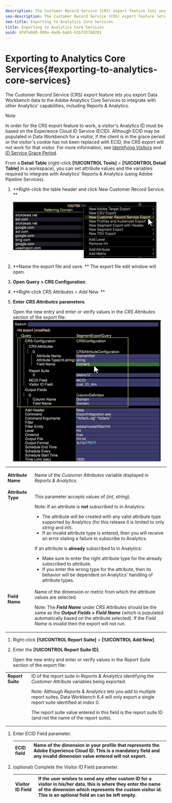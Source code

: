 ```yaml
---
description: The Customer Record Service (CRS) export feature lets you export Data Workbench data to the Adobe Analytics Core Services to integrate with other Analytics' capabilities, including Reports & Analytics.
seo-description: The Customer Record Service (CRS) export feature lets you export Data Workbench data to the Adobe Analytics Core Services to integrate with other Analytics' capabilities, including Reports & Analytics.
seo-title: Exporting to Analytics Core Services
title: Exporting to Analytics Core Services
uuid: 8fd7e8d8-989a-4ad6-bab5-61bfd37b0201
---
```


# Exporting to Analytics Core Services{#exporting-to-analytics-core-services}

The Customer Record Service (CRS) export feature lets you export Data Workbench data to the Adobe Analytics Core Services to integrate with other Analytics' capabilities, including Reports & Analytics.

>[!NOTE]
>
>In order for the CRS export feature to work, a visitor's Analytics ID must be based on the Experience Cloud ID Service (ECID). Although ECID may be populated in Data Workbench for a visitor, if the client is in the grace period or the visitor's cookie has not been replaced with ECID, the CRS export will not work for that visitor. For more information, see [Identifying Visitors](https://docs.adobe.com/content/help/en/analytics/export/analytics-data-feed/data-feed-contents/datafeeds-visid.html) and [ID Service Grace Period](https://docs.adobe.com/content/help/en/id-service/using/reference/analytics-reference/grace-period.html).

From a **Detail Table** (right-click **[!UICONTROL Tools]** > **[!UICONTROL Detail Table]** in a workspace), you can set attribute values and the variables required to integrate with Analytics' Reports & Analytics (using Adobe Pipeline Services).

1. **Right-click the table header and click New Customer Record Service. ** 

   ![](assets/6_4_CRS.png)

1. **Name the export file and save. ** The export file edit window will open. 

1. **Open** **Query > CRS Configuration**. 

1. **Right-click CRS Attributes > Add New. ** 
1. **Enter** ***CRS Attributes*** **parameters**.

   Open the new entry and enter or verify values in the *CRS Attributes* section of the export file: ![](assets/6_4_CRS1.png)

<table id="table_8156A2C66C0E41D381C31F1082CCA479"> 
 <tbody> 
  <tr> 
   <td colname="col1"> <p><b>Attribute Name</b> </p> </td> 
   <td colname="col2">Name of the <i>Customer Attributes</i> variable displayed in <i>Reports &amp; Analytics</i>. </td> 
  </tr> 
  <tr> 
   <td colname="col1" valign="top"><b>Attribute Type</b> </td> 
   <td colname="col2"> <p>This parameter accepts values of (<i>int</i>, <i>string</i>). </p> <p>Note: If an attribute is <b>not</b> subscribed to in Analytics: <p> 
      <ul id="ul_B77BF6FDA3FB4F1BBF9380C2FD938270"> 
       <li id="li_3D099456AF6B4103B227D841C81AB936">The attribute will be created with any valid attribute type supported by Analytics (for this release it is limited to only <i>string</i> and <i>int</i>). </li> 
       <li id="li_EA1DBDB2E6BE49278C6CD6A5503EDC8A">If an invalid attribute type is entered, then you will receive an error stating a failure to subscribe to Analytics. </li> 
      </ul> </p> <p>If an attribute is <b>already</b> subscribed to in Analytics: </p> <p> 
      <ul id="ul_16415B639F1C49A5AE9932C128184171"> 
       <li id="li_83C90D44FE5C4D979DEA786660C7F3EC">Make sure to enter the right attribute type for the already subscribed to attribute. </li> 
       <li id="li_02C5024E335C4C59B4F7B0084232CC24">If you enter the wrong type for the attribute, then its behavior will be dependent on Analytics' handling of attribute types. </li> 
      </ul> </p> </p> </td> 
  </tr> 
  <tr> 
   <td colname="col1" valign="top"> <p><b>Field Name</b> </p> </td> 
   <td colname="col2">Name of the dimension or metric from which the attribute values are selected. <p>Note: The <i><b>Field Name</b></i> under <i>CRS Attributes</i> should be the same as the <b><i>Output Fields</i> &gt; <i>Field Name</i></b> (which is populated automatically based on the attribute selected). If the <i>Field Name</i> is invalid then the export will not run. </p> </td> 
  </tr> 
 </tbody> 
</table>

1. Right-click **[!UICONTROL Report Suite]** > **[!UICONTROL Add New]**.
1. Enter the **[!UICONTROL Report Suite ID]**.

   Open the new entry and enter or verify values in the *Report Suite* section of the export file: 

<table id="table_A3279CADB74C441DA2E062E2123CE9D4"> 
 <tbody> 
  <tr> 
   <td colname="col1" valign="top"><b>Report Suite</b> </td> 
   <td colname="col2">ID of the report suite in <i>Reports &amp; Analytics</i> identifying the <i>Customer Attribute</i> variables being exported. <p> <p>Note: Although <i>Reports &amp; Analytics</i> lets you add to multiple report suites, Data Workbench 6.4 will only export a single report suite identified at <i>index 0</i>. <p>The report suite value entered in this field is the report suite ID (and not the name of the report suite). </p> </p> </p> </td> 
  </tr> 
 </tbody> 
</table>

1. Enter ECID Field parameter.

   | **ECID field** |Name of the dimension in your profile that represents the Adobe Experience Cloud ID. This is a mandatory field and any invalid dimension value entered will not export.  |
   |---|---|

1. (optional) Complete the Visitor ID Field parameter.

   | **Visitor ID Field** | If the user wishes to send any other custom ID for a visitor in his/her data, this is where they enter the name of the dimension which represents the custom visitor id. This is an optional field an can be left empty.  |
   |---|---|
